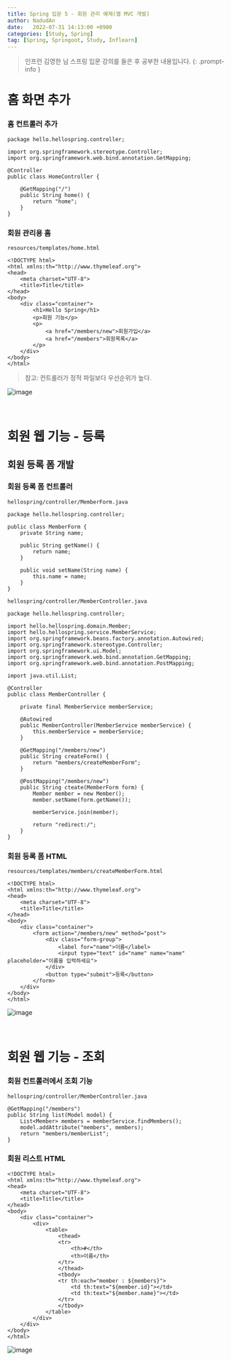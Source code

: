 ```yaml
---
title: Spring 입문 5 - 회원 관리 예제(웹 MVC 개발)
author: NadudAn
date:   2022-07-31 14:13:00 +0900
categories: [Study, Spring]
tag: [Spring, Springoot, Study, Inflearn]
---
```


> 인프런 김영한 님 스프링 입문 강의를 들은 후 공부한 내용입니다.
{: .prompt-info }

# 홈 화면 추가

### 홈 컨트롤러 추가

```
package hello.hellospring.controller;

import org.springframework.stereotype.Controller;
import org.springframework.web.bind.annotation.GetMapping;

@Controller
public class HomeController {

    @GetMapping("/")
    public String home() {
        return "home";
    }
}
```

### 회원 관리용 홈

`resources/templates/home.html`

```
<!DOCTYPE html>
<html xmlns:th="http://www.thymeleaf.org">
<head>
    <meta charset="UTF-8">
    <title>Title</title>
</head>
<body>
    <div class="container">
        <h1>Hello Spring</h1>
        <p>회원 기능</p>
        <p>
            <a href="/members/new">회원가입</a>
            <a href="/members">회원목록</a>
        </p>
    </div>
</body>
</html>
```

> 참고: 컨트롤러가 정적 파일보다 우선순위가 높다.

![image](https://user-images.githubusercontent.com/84761609/182006044-f56f6187-37ed-4c32-90af-8040527affaa.png)

<br>

# 회원 웹 기능 - 등록

## 회원 등록 폼 개발

### 회원 등록 폼 컨트롤러

`hellospring/controller/MemberForm.java`

```
package hello.hellospring.controller;

public class MemberForm {
    private String name;

    public String getName() {
        return name;
    }

    public void setName(String name) {
        this.name = name;
    }
}
```

`hellospring/controller/MemberController.java`

```
package hello.hellospring.controller;

import hello.hellospring.domain.Member;
import hello.hellospring.service.MemberService;
import org.springframework.beans.factory.annotation.Autowired;
import org.springframework.stereotype.Controller;
import org.springframework.ui.Model;
import org.springframework.web.bind.annotation.GetMapping;
import org.springframework.web.bind.annotation.PostMapping;

import java.util.List;

@Controller
public class MemberController {

    private final MemberService memberService;

    @Autowired
    public MemberController(MemberService memberService) {
        this.memberService = memberService;
    }

    @GetMapping("/members/new")
    public String createForm() {
        return "members/createMemberForm";
    }

    @PostMapping("/members/new")
    public String cteate(MemberForm form) {
        Member member = new Member();
        member.setName(form.getName());

        memberService.join(member);

        return "redirect:/";
    }
}
```

### 회원 등록 폼 HTML

`resources/templates/members/createMemberForm.html`

```
<!DOCTYPE html>
<html xmlns:th="http://www.thymeleaf.org">
<head>
    <meta charset="UTF-8">
    <title>Title</title>
</head>
<body>
    <div class="container">
        <form action="/members/new" method="post">
            <div class="form-group">
                <label for="name">이름</label>
                <input type="text" id="name" name="name" placeholder="이름을 입력하세요">
            </div>
            <button type="submit">등록</button>
        </form>
    </div>
</body>
</html>
```

![image](https://user-images.githubusercontent.com/84761609/182006214-0d5ba51f-fb68-47b9-8325-24bd3321fb86.png)

<br>

# 회원 웹 기능 - 조회

### 회원 컨트롤러에서 조회 기능

`hellospring/controller/MemberController.java`

```
@GetMapping("/members")
public String list(Model model) {
    List<Member> members = memberService.findMembers();
    model.addAttribute("members", members);
    return "members/memberList";
}
```

### 회원 리스트 HTML

```
<!DOCTYPE html>
<html xmlns:th="http://www.thymeleaf.org">
<head>
    <meta charset="UTF-8">
    <title>Title</title>
</head>
<body>
    <div class="container">
        <div>
            <table>
                <thead>
                <tr>
                    <th>#</th>
                    <th>이름</th>
                </tr>
                </thead>
                <tbody>
                <tr th:each="member : ${members}">
                    <td th:text="${member.id}"></td>
                    <td th:text="${member.name}"></td>
                </tr>
                </tbody>
            </table>
        </div>
    </div>
</body>
</html>
```

![image](https://user-images.githubusercontent.com/84761609/182011025-2d647ec6-d20a-49c3-9954-57d791a460b1.png)
